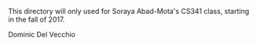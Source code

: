 This directory will only used for Soraya Abad-Mota's CS341 class, starting
in the fall of 2017.

Dominic Del Vecchio 
